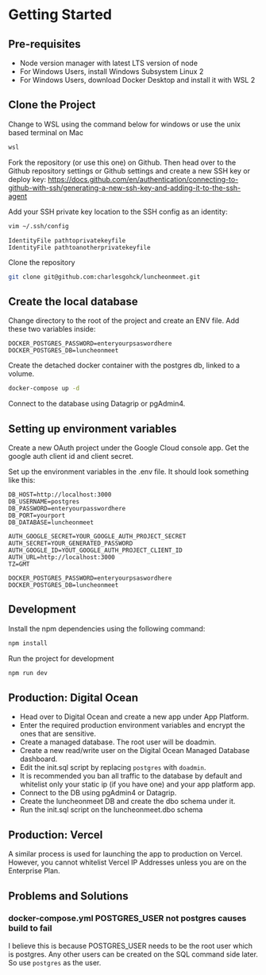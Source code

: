# Getting Started
## Pre-requisites
- Node version manager with latest LTS version of node
- For Windows Users, install Windows Subsystem Linux 2
- For Windows Users, download Docker Desktop and install it with WSL 2 

## Clone the Project
Change to WSL using the command below for windows or use the unix based terminal on Mac
```bash
wsl
```
Fork the repository (or use this one) on Github. Then head over to the Github repository settings or Github settings and create a new SSH key or deploy key: https://docs.github.com/en/authentication/connecting-to-github-with-ssh/generating-a-new-ssh-key-and-adding-it-to-the-ssh-agent

Add your SSH private key location to the SSH config as an identity:
```bash
vim ~/.ssh/config
```
```vim
IdentityFile pathtoprivatekeyfile
IdentityFile pathtoanotherprivatekeyfile
```
Clone the repository
```bash
git clone git@github.com:charlesgohck/luncheonmeet.git
```

## Create the local database
Change directory to the root of the project and create an ENV file. Add these two variables inside:
```vim
DOCKER_POSTGRES_PASSWORD=enteryourpsaswordhere
DOCKER_POSTGRES_DB=luncheonmeet
```
Create the detached docker container with the postgres db, linked to a volume.
```bash
docker-compose up -d
```
Connect to the database using Datagrip or pgAdmin4.

## Setting up environment variables
Create a new OAuth project under the Google Cloud console app. Get the google auth client id and client secret.

Set up the environment variables in the .env file. It should look something like this:
```vim
DB_HOST=http://localhost:3000
DB_USERNAME=postgres
DB_PASSWORD=enteryourpasswordhere
DB_PORT=yourport
DB_DATABASE=luncheonmeet

AUTH_GOOGLE_SECRET=YOUR_GOOGLE_AUTH_PROJECT_SECRET
AUTH_SECRET=YOUR_GENERATED_PASSWORD
AUTH_GOOGLE_ID=YOUT_GOOGLE_AUTH_PROJECT_CLIENT_ID
AUTH_URL=http://localhost:3000
TZ=GMT

DOCKER_POSTGRES_PASSWORD=enteryourpsaswordhere
DOCKER_POSTGRES_DB=luncheonmeet
```

## Development
Install the npm dependencies using the following command:
```bash
npm install
```
Run the project for development
```bash
npm run dev
```

## Production: Digital Ocean
- Head over to Digital Ocean and create a new app under App Platform. 
- Enter the required production environment variables and encrypt the ones that are sensitive. 
- Create a managed database. The root user will be doadmin.
- Create a new read/write user on the Digital Ocean Managed Database dashboard.
- Edit the init.sql script by replacing ```postgres``` with ```doadmin```.
- It is recommended you ban all traffic to the database by default and whitelist only your static ip (if you have one) and your app platform app.
- Connect to the DB using pgAdmin4 or Datagrip. 
- Create the luncheonmeet DB and create the dbo schema under it.
- Run the init.sql script on the luncheonmeet.dbo schema

## Production: Vercel
A similar process is used for launching the app to production on Vercel. However, you cannot whitelist Vercel IP Addresses unless you are on the Enterprise Plan. 

## Problems and Solutions
### docker-compose.yml POSTGRES_USER not postgres causes build to fail
I believe this is because POSTGRES_USER needs to be the root user which is postgres. Any other users can be created on the SQL command side later. So use ```postgres``` as the user. 